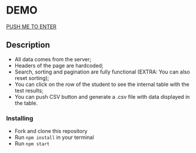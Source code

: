 # DEMO

[PUSH ME TO ENTER](https://lem47.github.io/memoria-press-app-test/)

## Description

* All data comes from the server;
* Headers of the page are hardcoded;
* Search, sorting and pagination are fully functional (EXTRA: You can also reset sorting);
* You can click on the row of the student to see the internal table with the test results;
* You can push CSV button and generate a .csv file with data displayed in the table.

### Installing
* Fork and clone this repository
* Run `npm install` in your terminal
* Run `npm start`
